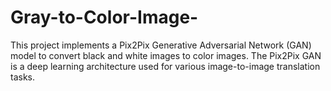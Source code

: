 # Gray-to-Color-Image-
This project implements a Pix2Pix Generative Adversarial Network (GAN) model to convert black and white images to color images. The Pix2Pix GAN is a deep learning architecture used for various image-to-image translation tasks.
